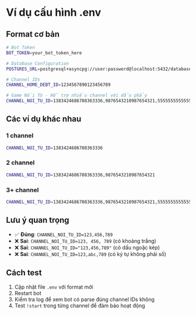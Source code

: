 # Ví dụ cấu hình .env

## Format cơ bản

```bash
# Bot Token
BOT_TOKEN=your_bot_token_here

# Database Configuration
POSTGRES_URL=postgresql+asyncpg://user:password@localhost:5432/database_name

# Channel IDs
CHANNEL_HOME_DEBT_ID=1234567890123456789

# Game Nối Từ - Hỗ trợ nhiều channel với dấu phẩy
CHANNEL_NOI_TU_ID=1383424686708363336,9876543210987654321,5555555555555555555
```

## Các ví dụ khác nhau

### 1 channel
```bash
CHANNEL_NOI_TU_ID=1383424686708363336
```

### 2 channel
```bash
CHANNEL_NOI_TU_ID=1383424686708363336,9876543210987654321
```

### 3+ channel
```bash
CHANNEL_NOI_TU_ID=1383424686708363336,9876543210987654321,5555555555555555555
```

## Lưu ý quan trọng

- ✅ **Đúng**: `CHANNEL_NOI_TU_ID=123,456,789`
- ❌ **Sai**: `CHANNEL_NOI_TU_ID=123, 456, 789` (có khoảng trắng)
- ❌ **Sai**: `CHANNEL_NOI_TU_ID="123,456,789"` (có dấu ngoặc kép)
- ❌ **Sai**: `CHANNEL_NOI_TU_ID=123,abc,789` (có ký tự không phải số)

## Cách test

1. Cập nhật file `.env` với format mới
2. Restart bot
3. Kiểm tra log để xem bot có parse đúng channel IDs không
4. Test `!start` trong từng channel để đảm bảo hoạt động
